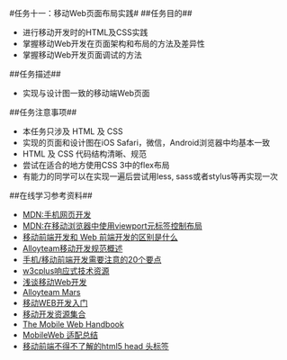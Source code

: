 #任务十一：移动Web页面布局实践#
##任务目的##
<ul>
    <li>进行移动开发时的HTML及CSS实践</li>
    <li>掌握移动Web开发在页面架构和布局的方法及差异性</li>
    <li>掌握移动Web开发页面调试的方法</li>
</ul>

##任务描述##
<ul>
    <li>实现与设计图一致的移动端Web页面</li>
</ul>
##任务注意事项##
<ul>   
    <li>本任务只涉及 HTML 及 CSS</li>
    <li>实现的页面和设计图在iOS Safari，微信，Android浏览器中均基本一致</li>
    <li>HTML 及 CSS 代码结构清晰、规范</li>
    <li>尝试在适合的地方使用CSS 3中的flex布局</li>
    <li>有能力的同学可以在实现一遍后尝试用less, sass或者stylus等再实现一次</li>
</ul>
##在线学习参考资料##
<ul>
    <li>
        <a href="https://developer.mozilla.org/zh-CN/docs/Web/Guide/Mobile" target="view_window" >
            MDN:手机网页开发
        </a>
    </li>
    <li>
        <a href="https://developer.mozilla.org/zh-CN/docs/Mobile/Viewport_meta_tag" target="view_window" >
           MDN:在移动浏览器中使用viewport元标签控制布局
        </a>
    </li>
    <li>
        <a href="https://www.zhihu.com/question/20269059" target="view_window" >
           移动前端开发和 Web 前端开发的区别是什么
        </a>
    </li>
    <li>
        <a href="http://alloyteam.github.io/Spirit/modules/Standard/" target="view_window" >
           Alloyteam移动开发规范概述
        </a>
    </li>
    <li>
        <a href="http://sentsin.com/web/54.html" target="view_window" >
           手机/移动前端开发需要注意的20个要点
        </a>
    </li>
    <li>
        <a href="http://www.w3cplus.com/responsive" target="view_window" >
           w3cplus响应式技术资源
        </a>
    </li>
    <li>
        <a href="http://www.infoq.com/cn/articles/development-of-the-mobile-web-deep-concept" target="view_window" >
           浅谈移动Web开发
        </a>
    </li>
    <li>
        <a href="https://github.com/AlloyTeam/Mars" target="view_window" >
           Alloyteam Mars
        </a>
    </li>   
    <li>
        <a href="http://junmer.github.io/mobile-dev-get-started/#/" target="view_window" >
           移动WEB开发入门
        </a>
    </li>
    <li>
        <a href="https://github.com/jtyjty99999/mobileTech" target="view_window" >
           移动开发资源集合
        </a>
    </li>
    <li>
        <a href="http://quirksmode.org/mobilewebhandbook/" target="view_window" >
            The Mobile Web Handbook
        </a>
    </li>
    <li>
        <a href="https://www.w3ctech.com/topic/979" target="view_window" >
           MobileWeb 适配总结
        </a>
    </li>  
    <li>
        <a href="http://www.css88.com/archives/5480" target="view_window" >
           移动前端不得不了解的html5 head 头标签
        </a>
    </li>
</ul>
